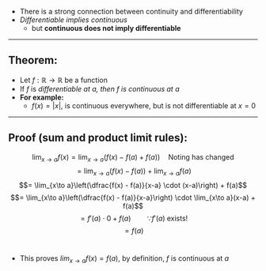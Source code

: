 - There is a strong connection between continuity and differentiability
- *Differentiable implies continuous*
	- but **continuous does not imply differentiable**
___
## Theorem:
- Let  $f:\mathbb{R} \to \mathbb{R}$ be a function
- If $f$ is *differentiable at $a$, then $f$ is continuous at $a$*
- **For example:**
	- $f(x) = |x|$, is continuous everywhere, but is not differentiable at $x = 0$
___
## Proof (sum and product limit rules):
$$\lim_{x\to a}f(x) = \lim_{x\to a}(f(x) - f(a) + f(a)) \quad\text{Noting has changed}$$
$$ = \lim_{x\to a}(f(x) - f(a)) + \lim_{x\to a}f(a)$$
$$= \lim_{x\to a}\left(\dfrac{f(x) - f(a)}{x-a} \cdot (x-a)\right) + f(a)$$
$$= \lim_{x\to a}\left(\dfrac{f(x) - f(a)}{x-a}\right) \cdot \lim_{x\to a}(x-a) + f(a)$$
$$= f'(a)\cdot 0 + f(a)\quad\quad\because f'(a)\;\text{exists!}$$
$$= f(a)$$
<br>
- This proves $lim_{x\to a}f(x) = f(a)$, by definition, $f$ is continuous at $a$